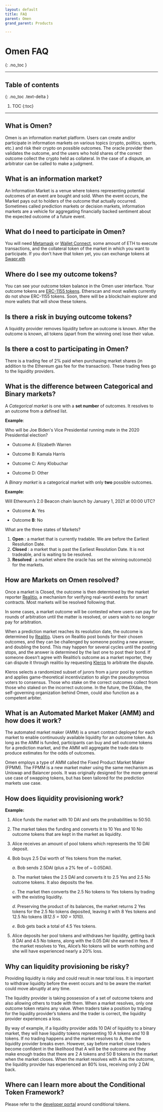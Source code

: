 ```yaml
---
layout: default
title: FAQ
parent: Omen
grand_parent: Products

---
```


# Omen FAQ
{: .no_toc }

___

## Table of contents
{: .no_toc .text-delta }

1. TOC
{:toc}

---

## What is Omen? 
 
Omen is an information market platform. Users can create and/or participate in information markets on various topics (crypto, politics, sports, etc.) and risk their crypto on possible outcomes. The oracle provider then validates the outcome, and the users who hold shares of the correct outcome collect the crypto held as collateral. In the case of a dispute, an arbitrator can be called to make a judgment. 
 
## What is an information market?
 
 An Information Market is a venue where tokens representing potential outcomes of an event are bought and sold. When the event occurs, the Market pays out to holders of the outcome that actually occurred. Sometimes called prediction markets or decision markets, information markets are a vehicle for aggregating financially backed sentiment about the expected outcome of a future event. 
 
## What do I need to participate in Omen? 
 
You will need <a href="https://metamask.io/" target="_blank">Metamask</a> or <a href="https://walletconnect.org/apps/" target="_blank">Wallet Connect</a>, some amount of ETH to execute transactions, and the collateral token of the market in which you want to participate. If you don’t have that token yet, you can exchange tokens at <a href="https://swapr.eth.link/" target="_blank">Swapr.eth</a>
 
## Where do I see my outcome tokens? 
 
You can see your outcome token balance in the Omen user interface. Your outcome tokens are <a href="https://eips.ethereum.org/EIPS/eip-1155" target="_blank">ERC-1155 tokens</a>. Etherscan and most wallets currently do not show ERC-1155 tokens. Soon, there will be a blockchain explorer and more wallets that will show these tokens. 
 
## Is there a risk in buying outcome tokens? 
 
A liquidity provider removes liquidity before an outcome is known. After the outcome is known, all tokens (apart from the winning one) lose their value. 
 
## Is there a cost to participating in Omen? 
 
There is a trading fee of 2% paid when purchasing market shares (in addition to the Ethereum gas fee for the transaction). These trading fees go to the liquidity providers. 
 
## What is the difference between Categorical and Binary markets? 
 
A *Categorical market* is one with a **set number** of outcomes. It resolves to an outcome from a defined list. 
 
**Example**: 
 
Who will be Joe Biden's Vice Presidential running mate in the 2020 Presidential election? 
 
 - Outcome A: Elizabeth Warren 
 
 - Outcome B: Kamala Harris 
 
 - Outcome C: Amy Klobuchar 
 
 - Outcome D: Other 
 
A *Binary market* is a categorical market with only **two** possible outcomes. 
 
**Example**: 
 
Will Ethereum’s 2.0 Beacon chain launch by January 1, 2021 at 00:00 UTC? 
 
- Outcome **A**: Yes 
 
- Outcome **B**: No 
 
What are the three states of Markets? 
 
 1. **Open** : a market that is currently tradable. We are before the Earliest Resolution Date. 
 2. **Closed** : a market that is past the Earliest Resolution Date. It is not tradeable, and is waiting to be resolved.
 3. **Resolved** : a market where the oracle has set the winning outcome(s) for the markets. 
 
## How are Markets on Omen resolved? 
 
Once a market is Closed, the outcome is then determined by the market reporter <a href="http://realitio.github.io/" target="_blank">Realitio</a>, a mechanism for verifying real-world events for smart contracts. Most markets will be resolved following that. 
 
In some cases, a market outcome will be contested where users can pay for rounds of arbitration until the matter is resolved, or users wish to no longer pay for arbitration. 
 
When a prediction market reaches its resolution date, the outcome is determined by <a href="https://realitio.github.io/" target="_blank">Realitio</a>. Users on Realitio post bonds for their chosen outcomes, and they can be challenged by someone posting a new answer, and doubling the bond. This may happen for several cycles until the posting stops, and the answer is determined by the last one to post their bond. If someone doesn’t agree with Realitio’s outcome as a market reporter, they can dispute it through realitio by requesting <a href="http://kleros.io/" target="_blank">Kleros</a> to arbitrate the dispute. 
 
Kleros selects a randomized subset of jurors from a juror pool by sortition and applies game-theoretical incentivization to align the pseudonymous voters to consensus. Those who stake on the correct outcomes collect from those who staked on the incorrect outcome. In the future, the DXdao, the self-governing organization behind Omen, could also function as a competent arbiter. 
 
## What is an Automated Market Maker (AMM) and how does it work?
 
The automated market maker (AMM) is a smart contract deployed for each market to enable continuously available liquidity for an outcome token. As long as the AMM is funded, participants can buy and sell outcome tokens for a prediction market, and the AMM will aggregate the trade data to produce estimates for the odds of outcomes. 
 
Omen employs a type of AMM called the Fixed Product Market Maker (FPMM). The FPMM is a new market maker using the same mechanism as Uniswap and Balancer pools. It was originally designed for the more general use case of swapping tokens, but has been tailored for the prediction markets use case. 
 
## How does liquidity provisioning work? 
 
**Example:** 
 
1. Alice funds the market with 10 DAI and sets the probabilities to 50:50.
 
2. The market takes the funding and converts it to 10 Yes and 10 No outcome tokens that are kept in the market as liquidity. 
 
3. Alice receives an amount of pool tokens which represents the 10 DAI deposit. 
 
4. Bob buys 2.5 Dai worth of Yes tokens from the market.
 
	*a*. Bob sends 2.5DAI (plus a 2% fee of ~ 0.05DAI). 
 
	*b*. The market takes the 2.5 DAI and converts it to 2.5 Yes and 2.5 No outcome tokens. It also deposits the fee. 
 
	*c*. The market then converts the 2.5 No tokens to Yes tokens by trading with the existing liquidity. 
 
	*d*. Preserving the product of its balances, the market returns 2 Yes tokens for the 2.5 No tokens deposited, leaving it with 8 Yes tokens and 12.5 No tokens (8*12.5 = 100 = 10*10). 
 
	*e*. Bob gets back a total of 4.5 Yes tokens. 
 
5. Alice deposits her pool tokens and withdraws her liquidity, getting back 8 DAI and 4.5 No tokens, along with the 0.05 DAI she earned in fees. If the market resolves to Yes, Alice’s No tokens will be worth nothing and she will have experienced nearly a 20% loss. 
 
## Why can liquidity provisioning be risky? 
 
Providing liquidity is risky and could result in near total loss. It is important to withdraw liquidity before the event occurs and to be aware the market could move abruptly at any time. 
 
The liquidity provider is taking possession of a set of outcome tokens and also allowing others to trade with them. When a market resolves, only one outcome token retains any value. When traders take a position by trading for the liquidity provider’s tokens and the trader is correct, the liquidity provider experiences a loss. 
 
By way of example, if a liquidity provider adds 10 DAI of liquidity to a binary market, they will have liquidity tokens representing 10 A tokens and 10 B tokens. If no trading happens and the market resolves to A, then the liquidity provider breaks even. However, say before market close traders become confident in the likelihood that A will be the outcome and they make enough trades that there are 2 A tokens and 50 B tokens in the market when the market closes. When the market resolves with A as the outcome, the liquidity provider has experienced an 80% loss, receiving only 2 DAI back. 
 
## Where can I learn more about the Conditional Token Framework? 
 
Please refer to the <a href="https://docs.gnosis.io/conditionaltokens/" target="_blank">developer portal</a> around conditional tokens. 
 
